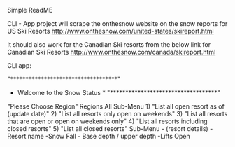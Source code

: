 Simple ReadME

CLI - App project will scrape the onthesnow website on the snow reports for US Ski Resorts http://www.onthesnow.com/united-states/skireport.html

It should also work for the Canadian Ski resorts from the below link for Canadian Ski Resorts
http://www.onthesnow.com/canada/skireport.html

CLI app:  

"***********************************"
*    Welcome to the Snow Status    *
"***********************************"

"Please Choose Region"
 Regions
 All
Sub-Menu
    1) "List all open resort as of (update date)"
    2) "List all resorts only open on weekends"
    3) "List all resorts that are open or open on weekends only"
    4) "List all resorts including closed resorts"
    5) "List all closed resorts"
    Sub-Menu - (resort details)
    - Resort name
       -Snow Fall
       - Base depth / upper depth
       -Lifts Open
